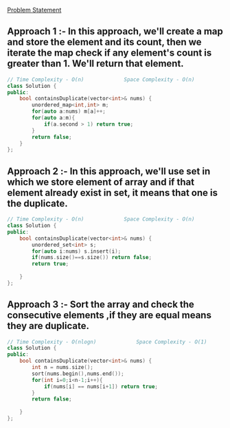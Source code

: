 [Problem Statement](https://leetcode.com/problems/contains-duplicate/)

## Approach 1 :- In this approach, we'll create a map and store the element and its count, then we iterate the map check if any element's count is greater than 1. We'll return that element.

```cpp
// Time Complexity - O(n)             Space Complexity - O(n)
class Solution {
public:
    bool containsDuplicate(vector<int>& nums) {
        unordered_map<int,int> m;
        for(auto a:nums) m[a]++;
        for(auto a:m){
            if(a.second > 1) return true;
        }
        return false;
    }
};
```

## Approach 2 :- In this approach, we'll use set in which we store element of array and if that element already exist in set, it means that one is the duplicate.

```cpp
// Time Complexity - O(n)             Space Complexity - O(n)
class Solution {
public:
    bool containsDuplicate(vector<int>& nums) {
        unordered_set<int> s;
        for(auto i:nums) s.insert(i);
        if(nums.size()==s.size()) return false;
        return true;
        
    }
};
```

## Approach 3 :- Sort the array and check the consecutive elements ,if they are equal means they are duplicate.

```cpp
// Time Complexity - O(nlogn)             Space Complexity - O(1)
class Solution {
public:
    bool containsDuplicate(vector<int>& nums) {
        int n = nums.size();
        sort(nums.begin(),nums.end());
        for(int i=0;i<n-1;i++){
            if(nums[i] == nums[i+1]) return true;
        }
        return false;
        
    }
};
```
